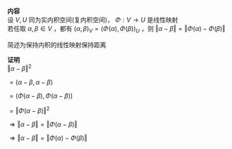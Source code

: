 **内容**  
设 $V,U$ 同为实内积空间(复内积空间)， $\Phi:V\to U$ 是线性映射  
若任取 $\alpha,\beta\in V$ ，都有 $(\alpha,\beta)_V=(\Phi(\alpha),\Phi(\beta))_U$ ，则 $\Vert\alpha-\beta\Vert=\Vert\Phi(\alpha)-\Phi(\beta)\Vert$  
  
简述为保持内积的线性映射保持距离  
  
**证明**  
$\Vert\alpha-\beta\Vert^2$  
  
$=(\alpha-\beta,\alpha-\beta)$  
  
$=(\Phi(\alpha-\beta),\Phi(\alpha-\beta))$  
  
$=\Vert\Phi(\alpha-\beta)\Vert^2$  
  
$\Rightarrow\Vert\alpha-\beta\Vert=\Vert\Phi(\alpha-\beta)\Vert$  
  
$\Rightarrow\Vert\alpha-\beta\Vert=\Vert\Phi(\alpha)-\Phi(\beta)\Vert$  

